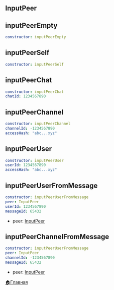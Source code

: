## InputPeer
## inputPeerEmpty
```yaml 
constructor: inputPeerEmpty
```


## inputPeerSelf
```yaml 
constructor: inputPeerSelf
```


## inputPeerChat
```yaml 
constructor: inputPeerChat
chatId: 1234567890
```


## inputPeerChannel
```yaml 
constructor: inputPeerChannel
channelId: -1234567890
accessHash: "abc...xyz"
```


## inputPeerUser
```yaml 
constructor: inputPeerUser
userId: 1234567890
accessHash: "abc...xyz"
```


## inputPeerUserFromMessage
```yaml 
constructor: inputPeerUserFromMessage
peer: InputPeer
userId: 1234567890
messageId: 65432
```
* peer: [InputPeer](#inputpeer)


## inputPeerChannelFromMessage
```yaml 
constructor: inputPeerUserFromMessage
peer: InputPeer
channelId: -1234567890
messageId: 65432
```
* peer: [InputPeer](#inputpeer)



[🏠Главная](/docs-test/_test/userbot)


  

